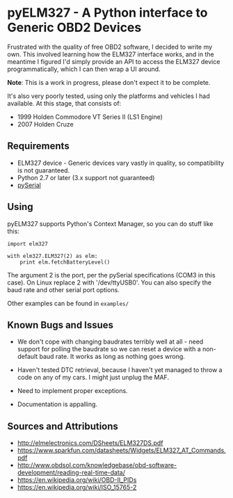 # pyELM327 - A Python interface to Generic OBD2 Devices

Frustrated with the quality of free OBD2 software, I decided to write my own.
This involved learning how the ELM327 interface works, and in the meantime I
figured I'd simply provide an API to access the ELM327 device
programmatically, which I can then wrap a UI around.

**Note**: This is a work in progress, please don't expect it to be complete.

It's also very poorly tested, using only the platforms and vehicles I had
available. At this stage, that consists of:

* 1999 Holden Commodore VT Series II (LS1 Engine)
* 2007 Holden Cruze

## Requirements

* ELM327 device - Generic devices vary vastly in quality, so compatibility
is not guaranteed.
* Python 2.7 or later (3.x support not guaranteed)
* [pySerial](http://pyserial.sourceforge.net/)

## Using

pyELM327 supports Python's Context Manager, so you can do stuff like this:

```
import elm327

with elm327.ELM327(2) as elm:
	print elm.fetchBatteryLevel()
```

The argument 2 is the port, per the pySerial specifications (COM3 in this
case). On Linux replace 2 with '/dev/ttyUSB0'. You can also specify the baud rate and other serial port options.

Other examples can be found in `examples/`

## Known Bugs and Issues

* We don't cope with changing baudrates terribly well at all - need support for polling the baudrate so we can reset a device with a non-default baud rate. It works as long as nothing goes wrong.

* Haven't tested DTC retrieval, because I haven't yet managed to throw a code on any of my cars. I might just unplug the MAF.

* Need to implement proper exceptions.

* Documentation is appalling.

## Sources and Attributions

* http://elmelectronics.com/DSheets/ELM327DS.pdf
* https://www.sparkfun.com/datasheets/Widgets/ELM327_AT_Commands.pdf
* http://www.obdsol.com/knowledgebase/obd-software-development/reading-real-time-data/
* https://en.wikipedia.org/wiki/OBD-II_PIDs
* https://en.wikipedia.org/wiki/ISO_15765-2
